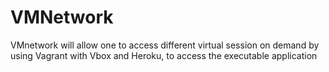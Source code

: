 # VMNetwork
VMnetwork will allow one to access different virtual session on demand by using Vagrant with Vbox and Heroku, to access the executable application
